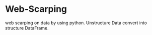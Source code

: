 # Web-Scarping
web scarping on  data by using python.  Unstructure Data convert into structure DataFrame.
